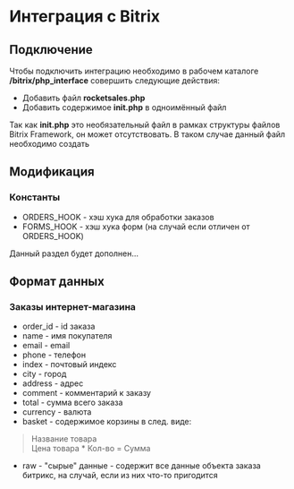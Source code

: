 # Интеграция с Bitrix

## Подключение
Чтобы подключить интеграцию необходимо в рабочем каталоге **/bitrix/php_interface** совершить следующие действия:
* Добавить файл **rocketsales.php**
* Добавить содержимое **init.php** в одноимённый файл

Так как **init.php** это необязательный файл в рамках структуры файлов Bitrix Framework, он может отсутствовать. В таком случае данный файл необходимо создать

## Модификация
### Константы
* ORDERS_HOOK - хэш хука для обработки заказов
* FORMS_HOOK - хэш хука форм (на случай если отличен от ORDERS_HOOK)

Данный раздел будет дополнен...

## Формат данных
### Заказы интернет-магазина
* order_id - id заказа
* name - имя покупателя
* email - email
* phone - телефон
* index - почтовый индекс
* city - город
* address - адрес
* comment - комментарий к заказу
* total - сумма всего заказа
* currency - валюта
* basket - содержимое корзины в след. виде:  
> Название товара  
> Цена товара * Кол-во = Сумма
* raw - "сырые" данные - содержит все данные объекта заказа битрикс, на случай, если из них что-то пригодится
